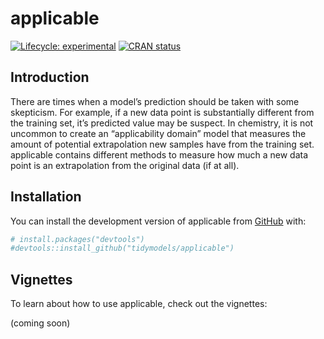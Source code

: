 
<!-- README.md is generated from README.Rmd. Please edit that file -->

# applicable

<!-- badges: start -->

[![Lifecycle:
experimental](https://img.shields.io/badge/lifecycle-experimental-orange.svg)](https://www.tidyverse.org/lifecycle/#experimental)
[![CRAN
status](https://www.r-pkg.org/badges/version/applicable)](https://cran.r-project.org/package=applicable)

<!-- badges: end -->

## Introduction

There are times when a model’s prediction should be taken with some
skepticism. For example, if a new data point is substantially different
from the training set, it’s predicted value may be suspect. In
chemistry, it is not uncommon to create an “applicability domain” model
that measures the amount of potential extrapolation new samples have
from the training set. applicable contains different methods to measure
how much a new data point is an extrapolation from the original data (if
at all).

## Installation

You can install the development version of applicable from
[GitHub](https://github.com/) with:

``` r
# install.packages("devtools")
#devtools::install_github("tidymodels/applicable")
```

## Vignettes

To learn about how to use applicable, check out the vignettes:

(coming soon)
